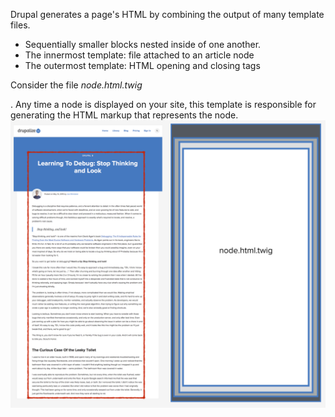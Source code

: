 Drupal generates a page's HTML by combining the output of many template files.

* Sequentially smaller blocks nested inside of one another.
* The innermost template: file attached to an article node
* The outermost template: HTML opening and closing tags



Consider the file _node.html.twig_

. Any time a node is displayed on your site, this template is responsible for generating the HTML markup that represents the node.![](/assets/concept-template-node-single.png)



